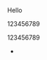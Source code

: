 <p>Hello</p>
<p>123456789</p>
<p>123456789</p>


<ul>
<li> <a href="  https://qidianx.github.io"></a> </li>
</ul>
